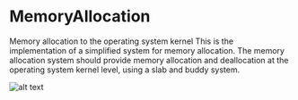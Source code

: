 # MemoryAllocation
Memory allocation to the operating system kernel
This is the implementation of a simplified system for memory allocation. The memory allocation system should provide memory allocation and deallocation
at the operating system kernel level, using a slab and buddy system.

![alt text](https://github.com/uros99/MemoryAllocation/slab_org.png)
